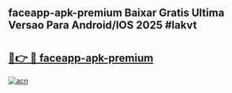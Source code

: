 ## faceapp-apk-premium Baixar Gratis Ultima Versao Para Android/IOS 2025 #lakvt

# <h2><a href="https://ainizakaria.my?title=faceapp-apk-premium&ref=20M">🔗👉 🔴 faceapp-apk-premium</a></h2>

[![acn](https://github.com/user-attachments/assets/0f9c940e-d8b0-45ae-aac7-cd30a18b3e1c)](https://ainizakaria.my?title=faceapp-apk-premium&ref=20M)

